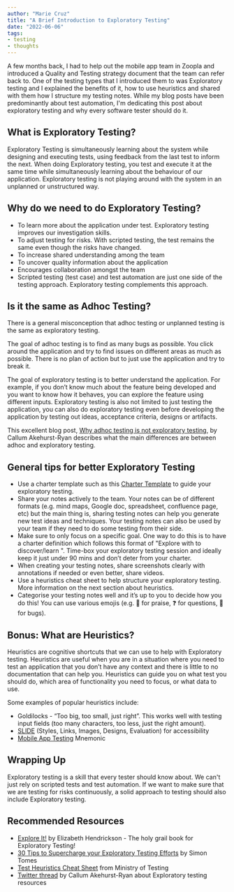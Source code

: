```yaml
---
author: "Marie Cruz"
title: "A Brief Introduction to Exploratory Testing"
date: "2022-06-06"
tags:
- testing
- thoughts
---
```


A few months back, I had to help out the mobile app team in Zoopla and introduced a Quality and Testing strategy document that the team can refer back to. One of the testing types that I introduced them to was Exploratory testing and I explained the benefits of it, how to use heuristics and shared with them how I structure my testing notes. While my blog posts have been predominantly about test automation, I'm dedicating this post about exploratory testing and why every software tester should do it.

## What is Exploratory Testing?

Exploratory Testing is simultaneously learning about the system while designing and executing tests, using feedback from the last test to inform the next. When doing Exploratory testing, you test and execute it at the same time while simultaneously learning about the behaviour of our application. Exploratory testing is not playing around with the system in an unplanned or unstructured way.

## Why do we need to do Exploratory Testing?

- To learn more about the application under test. Exploratory testing improves our investigation skills.
- To adjust testing for risks. With scripted testing, the test remains the same even though the risks have changed.
- To increase shared understanding among the team
- To uncover quality information about the application
- Encourages collaboration amongst the team
- Scripted testing (test case) and test automation are just one side of the testing approach. Exploratory testing complements this approach.

## Is it the same as Adhoc Testing?

There is a general misconception that adhoc testing or unplanned testing is the same as exploratory testing. 

The goal of adhoc testing is to find as many bugs as possible. You click around the application and try to find issues on different areas as much as possible. There is no plan of action but to just use the application and try to break it.

The goal of exploratory testing is to better understand the application. For example, if you don’t know much about the feature being developed and you want to know how it behaves, you can explore the feature using different inputs. Exploratory testing is also not limited to just testing the application, you can also do exploratory testing even before developing the application by testing out ideas, acceptance criteria, designs or artifacts.

This excellent blog post, [Why adhoc testing is not exploratory testing](https://callumakehurstryansblog.wordpress.com/2021/11/02/why-adhoc-testing-is-not-exploratory-testing/), by Callum Akehurst-Ryan describes what the main differences are between adhoc and exploratory testing.

## General tips for better Exploratory Testing

- Use a charter template such as this [Charter Template](https://gist.github.com/MelTheTester/aa112ba37e1ccc0672f760db271fb8aa#file-charter-template) to guide your exploratory testing.
- Share your notes actively to the team. Your notes can be of different formats (e.g. mind maps, Google doc, spreadsheet, confluence page, etc) but the main thing is, sharing testing notes can help you generate new test ideas and techniques. Your testing notes can also be used by your team if they need to do some testing from their side. 
- Make sure to only focus on a specific goal. One way to do this is to have a charter definition which follows this format of "Explore <Target> with <Resources> to discover/learn <information>".
Time-box your exploratory testing session and ideally keep it just under 90 mins and don’t deter from your charter. 
- When creating your testing notes, share screenshots clearly with annotations if needed or even better, share videos.
- Use a heuristics cheat sheet to help structure your exploratory testing. More information on the next section about heuristics.
- Categorise your testing notes well and it’s up to you to decide how you do this! You can use various emojis (e.g. 🎉 for praise, ❓ for questions, 🐞 for bugs).

## Bonus: What are Heuristics?

Heuristics are cognitive shortcuts that we can use to help with Exploratory testing. Heuristics are useful when you are in a situation where you need to test an application that you don’t have any context and there is little to no documentation that can help you. Heuristics can guide you on what test you should do, which area of functionality you need to focus, or what data to use. 

Some examples of popular heuristics include:

- Goldilocks - “Too big, too small, just right”. This works well with testing input fields (too many characters, too less, just the right amount).
- [SLIDE](https://blogs.qub.ac.uk/digitallearning/2020/07/06/accessiblepresentations/) (Styles, Links, Images, Designs, Evaluation) for accessibility
- [Mobile App Testing](https://www.ministryoftesting.com/dojo/lessons/mobile-app-testing-mnemonic?s_id=10395137) Mnemonic

## Wrapping Up

Exploratory testing is a skill that every tester should know about. We can't just rely on scripted tests and test automation. If we want to make sure that we are testing for risks continuously, a solid approach to testing should also include Exploratory testing.

## Recommended Resources

- [Explore It!](https://www.amazon.co.uk/Explore-Increase-Confidence-Exploratory-Testing/dp/1937785025) by Elizabeth Hendrickson - The holy grail book for Exploratory Testing!
- [30 Tips to Supercharge your Exploratory Testing Efforts](https://www.ministryoftesting.com/dojo/lessons/explore-galore-30-tips-to-supercharge-your-exploratory-testing-efforts) by Simon Tomes
- [Test Heuristics Cheat Sheet](https://www.ministryoftesting.com/dojo/lessons/test-heuristics-cheat-sheet) from Ministry of Testing
- [Twitter thread](https://twitter.com/CAkehurstRyan/status/1531983911160631297) by Callum Akehurst-Ryan about Exploratory testing resources
